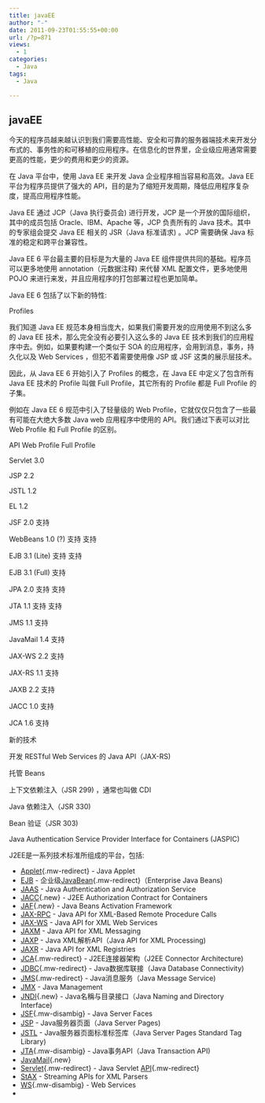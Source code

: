 ```yaml
---
title: javaEE
author: "-"
date: 2011-09-23T01:55:55+00:00
url: /?p=871
views:
  - 1
categories:
  - Java
tags:
  - Java

---
```

## javaEE
今天的程序员越来越认识到我们需要高性能、安全和可靠的服务器端技术来开发分布式的、事务性的和可移植的应用程序。在信息化的世界里，企业级应用通常需要更高的性能，更少的费用和更少的资源。

在 Java 平台中，使用 Java EE 来开发 Java 企业程序相当容易和高效。Java EE 平台为程序员提供了强大的 API，目的是为了缩短开发周期，降低应用程序复杂度，提高应用程序性能。

Java EE 通过 JCP（Java 执行委员会) 进行开发，JCP 是一个开放的国际组织，其中的成员包括 Oracle、IBM、Apache 等，JCP 负责所有的 Java 技术。其中的专家组会提交 Java EE 相关的 JSR（Java 标准请求) 。JCP 需要确保 Java 标准的稳定和跨平台兼容性。

Java EE 6 平台最主要的目标是为大量的 Java EE 组件提供共同的基础。程序员可以更多地使用 annotation（元数据注释) 来代替 XML 配置文件，更多地使用 POJO 来进行来发，并且应用程序的打包部署过程也更加简单。

Java EE 6 包括了以下新的特性: 

Profiles

我们知道 Java EE 规范本身相当庞大，如果我们需要开发的应用使用不到这么多的 Java EE 技术，那么完全没有必要引入这么多的 Java EE 技术到我们的应用程序中去。例如，如果要构建一个类似于 SOA 的应用程序，会用到消息，事务，持久化以及 Web Services ，但犯不着需要使用像 JSP 或 JSF 这类的展示层技术。

因此，从 Java EE 6 开始引入了 Profiles 的概念，在 Java EE 中定义了包含所有 Java EE 技术的 Profile 叫做 Full Profile，其它所有的 Profile 都是 Full Profile 的子集。

例如在 Java EE 6 规范中引入了轻量级的 Web Profile，它就仅仅只包含了一些最有可能在大绝大多数 Java web 应用程序中使用的 API。我们通过下表可以对比 Web Profile 和 Full Profile 的区别。

API Web Profile Full Profile
  
Servlet 3.0
  
JSP 2.2
  
JSTL 1.2
  
EL 1.2
  
JSF 2.0 支持
  
WebBeans 1.0 (?) 支持 支持
  
EJB 3.1 (Lite) 支持 支持
  
EJB 3.1 (Full) 支持
  
JPA 2.0 支持 支持
  
JTA 1.1 支持 支持
  
JMS 1.1 支持
  
JavaMail 1.4 支持
  
JAX-WS 2.2 支持
  
JAX-RS 1.1 支持
  
JAXB 2.2 支持
  
JACC 1.0 支持
  
JCA 1.6 支持
  
新的技术

开发 RESTful Web Services 的 Java API（JAX-RS) 
  
托管 Beans
  
上下文依赖注入（JSR 299) ，通常也叫做 CDI
  
Java 依赖注入（JSR 330) 
  
Bean 验证（JSR 303) 
  
Java Authentication Service Provider Interface for Containers (JASPIC)


J2EE是一系列技术标准所组成的平台，包括: 

  * [Applet][1]{.mw-redirect} - Java Applet
  * [EJB][2] - 企业级[JavaBean][3]{.mw-redirect}（Enterprise Java Beans) 
  * [JAAS][4] - Java Authentication and Authorization Service
  * [JACC][5]{.new} - J2EE Authorization Contract for Containers
  * [JAF][6]{.new} - Java Beans Activation Framework
  * [JAX-RPC][7] - Java API for XML-Based Remote Procedure Calls
  * [JAX-WS][8] - Java API for XML Web Services
  * [JAXM][9] - Java API for XML Messaging
  * [JAXP][10] - Java XML解析API（Java API for XML Processing) 
  * [JAXR][11] - Java API for XML Registries
  * [JCA][12]{.mw-redirect} - J2EE连接器架构（J2EE Connector Architecture) 
  * [JDBC][13]{.mw-redirect} - Java数据库联接（Java Database Connectivity) 
  * [JMS][14]{.mw-redirect} - Java消息服务（Java Message Service) 
  * [JMX][15] - Java Management
  * [JNDI][16]{.new} - Java名稱与目录接口（Java Naming and Directory Interface) 
  * [JSF][17]{.mw-disambig} - Java Server Faces
  * [JSP][18] - Java服务器页面（Java Server Pages) 
  * [JSTL][19] - Java服务器页面标准标签库（Java Server Pages Standard Tag Library) 
  * [JTA][20]{.mw-disambig} - Java事务API（Java Transaction API) 
  * [JavaMail][21]{.new}
  * [Servlet][22]{.mw-redirect} - Java Servlet [API][23]{.mw-redirect}
  * [StAX][24] - Streaming APIs for XML Parsers
  * [WS][25]{.mw-disambig} - Web Services
  *

 [1]: https://zh.wikipedia.org/wiki/Applet "Applet"
 [2]: https://zh.wikipedia.org/wiki/EJB "EJB"
 [3]: https://zh.wikipedia.org/wiki/JavaBean "JavaBean"
 [4]: https://zh.wikipedia.org/wiki/JAAS "JAAS"
 [5]: https://zh.wikipedia.org/w/index.php?title=JACC&action=edit&redlink=1 "JACC（页面不存在) "
 [6]: https://zh.wikipedia.org/w/index.php?title=JAF&action=edit&redlink=1 "JAF（页面不存在) "
 [7]: https://zh.wikipedia.org/wiki/JAX-RPC "JAX-RPC"
 [8]: https://zh.wikipedia.org/wiki/JAX-WS "JAX-WS"
 [9]: https://zh.wikipedia.org/wiki/JAXM "JAXM"
 [10]: https://zh.wikipedia.org/wiki/JAXP "JAXP"
 [11]: https://zh.wikipedia.org/wiki/JAXR "JAXR"
 [12]: https://zh.wikipedia.org/wiki/JCA "JCA"
 [13]: https://zh.wikipedia.org/wiki/JDBC "JDBC"
 [14]: https://zh.wikipedia.org/wiki/JMS "JMS"
 [15]: https://zh.wikipedia.org/wiki/JMX "JMX"
 [16]: https://zh.wikipedia.org/w/index.php?title=JNDI&action=edit&redlink=1 "JNDI（页面不存在) "
 [17]: https://zh.wikipedia.org/wiki/JSF "JSF"
 [18]: https://zh.wikipedia.org/wiki/JSP "JSP"
 [19]: https://zh.wikipedia.org/wiki/JSTL "JSTL"
 [20]: https://zh.wikipedia.org/wiki/JTA "JTA"
 [21]: https://zh.wikipedia.org/w/index.php?title=JavaMail&action=edit&redlink=1 "JavaMail（页面不存在) "
 [22]: https://zh.wikipedia.org/wiki/Servlet "Servlet"
 [23]: https://zh.wikipedia.org/wiki/API "API"
 [24]: https://zh.wikipedia.org/wiki/StAX "StAX"
 [25]: https://zh.wikipedia.org/wiki/WS "WS"